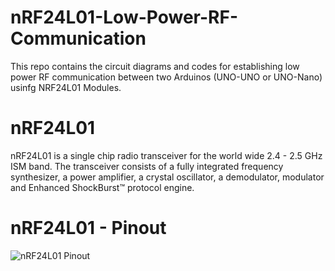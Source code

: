 # nRF24L01-Low-Power-RF-Communication
This repo contains the circuit diagrams and codes for establishing low power RF communication between two Arduinos (UNO-UNO or UNO-Nano) usinfg NRF24L01 Modules.

# nRF24L01
nRF24L01 is a single chip radio transceiver for the world wide 2.4 - 2.5 GHz ISM band. The transceiver consists of a fully integrated frequency synthesizer, a power amplifier, a crystal oscillator, a demodulator, modulator and Enhanced ShockBurst™ protocol engine.

# nRF24L01 - Pinout


![nRF24L01 Pinout](https://github.com/coder-KO/NRF24l01-Low-Power-RF-Communication/blob/master/nRF24L01%20Pinout.jpg)
